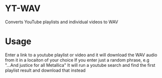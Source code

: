 # YT-WAV
Converts YouTube playlists and individual videos to WAV

<h1>Usage</h1>

Enter a link to a youtube playlist or video and it will download the WAV audio from it in a locaiton of your choice
If you enter just a random phrase, e.g "...And justice for all Metallica" It will run a youtube search and find the first playlist result and download that instead
